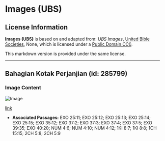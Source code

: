 # Images (UBS)

## License Information

**Images (UBS)** is based on and adapted from: _UBS Images_, [United Bible Societies](https://unitedbiblesocieties.org/), None, which is licensed under a [Public Domain CC0](https://creativecommons.org/public-domain/cc0/).

This markdown version is provided under the same license.



--------------------------------

## Bahagian Kotak Perjanjian (id: 285799)

### Image Content

![Image](https://cdn.aquifer.bible/aquifer-content/resources/Media/WEB-0441_convenant_box_parts_en.jpg)

[link](https://cdn.aquifer.bible/aquifer-content/resources/Media/WEB-0441_convenant_box_parts_en.jpg)

* **Associated Passages:** EXO 25:11; EXO 25:12; EXO 25:13; EXO 25:14; EXO 25:15; EXO 35:12; EXO 37:2; EXO 37:3; EXO 37:4; EXO 37:5; EXO 39:35; EXO 40:20; NUM 4:6; NUM 4:10; NUM 4:12; 1KI 8:7; 1KI 8:8; 1CH 15:15; 2CH 5:8; 2CH 5:9

